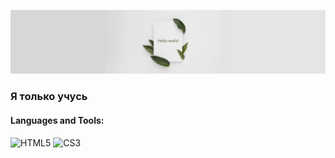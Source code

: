![Header](./assets/small-background.png)

### Я только учусь

#### Languages and Tools:
![HTML5](https://img.shields.io/badge/-HTML-090909?style=for-the-badge&logo=HTML5)
![CS3](https://img.shields.io/badge/-CSS-090909?style=for-the-badge&logo=CSS3&logoColor=097CDB)
<!-- ![JavaScript](https://img.shields.io/badge/-JavaScript-090909?style=for-the-badge&logo=JavaScript&logoColor=E9D54D) -->

<!--### Socials:
[![Telegram](https://img.shields.io/badge/-Telegram-090909?style=for-the-badge&logo=telegram&logoColor=27A0D9)](https://t.me/)
 [![Vkontakte](https://img.shields.io/badge/-Vkontakte-090909?style=for-the-badge&logo=Vk&logoColor=4F7DB3)](https://vk.com/) -->
